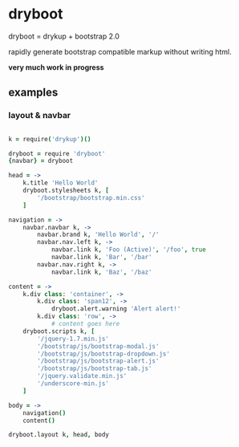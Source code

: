 # dryboot

dryboot = drykup + bootstrap 2.0

rapidly generate bootstrap compatible markup without writing html.

**very much work in progress**

## examples

### layout & navbar

```coffeescript

k = require('drykup')()

dryboot = require 'dryboot'
{navbar} = dryboot

head = ->
    k.title 'Hello World'
    dryboot.stylesheets k, [
        '/bootstrap/bootstrap.min.css'
    ]

navigation = ->
    navbar.navbar k, ->
        navbar.brand k, 'Hello World', '/'
        navbar.nav.left k, ->
            navbar.link k, 'Foo (Active)', '/foo', true
            navbar.link k, 'Bar', '/bar'
        navbar.nav.right k, ->
            navbar.link k, 'Baz', '/baz'

content = ->
    k.div class: 'container', ->
        k.div class: 'span12', ->
            dryboot.alert.warning 'Alert alert!'
        k.div class: 'row', ->
            # content goes here
    dryboot.scripts k, [
        '/jquery-1.7.min.js'
        '/bootstrap/js/bootstrap-modal.js'
        '/bootstrap/js/bootstrap-dropdown.js'
        '/bootstrap/js/bootstrap-alert.js'
        '/bootstrap/js/bootstrap-tab.js'
        '/jquery.validate.min.js'
        '/underscore-min.js'
    ]

body = ->
    navigation()
    content()

dryboot.layout k, head, body
```
